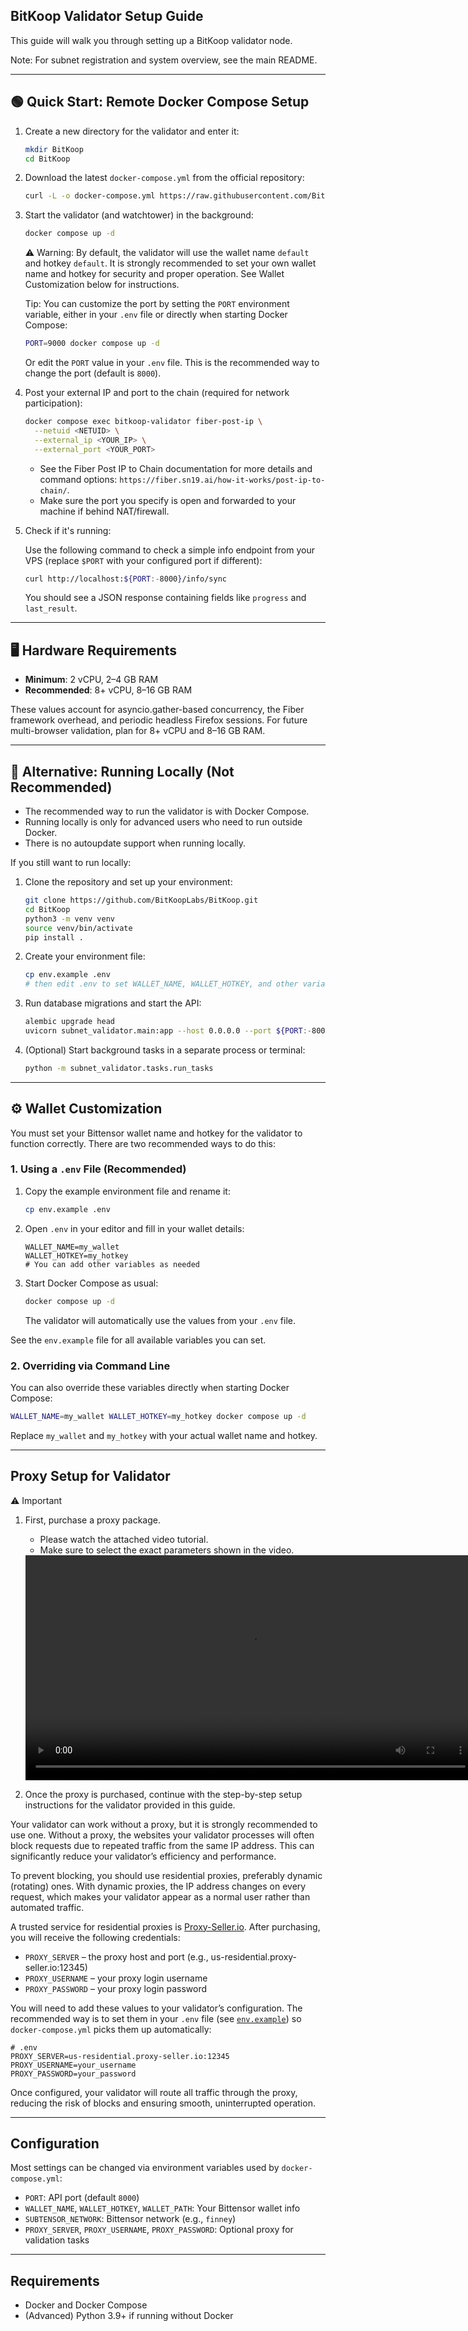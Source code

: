 ## BitKoop Validator Setup Guide

This guide will walk you through setting up a BitKoop validator node.

Note: For subnet registration and system overview, see the main README.

---

## 🟢 Quick Start: Remote Docker Compose Setup

1. Create a new directory for the validator and enter it:

   ```sh
   mkdir BitKoop
   cd BitKoop
   ```

2. Download the latest `docker-compose.yml` from the official repository:

   ```sh
   curl -L -o docker-compose.yml https://raw.githubusercontent.com/BitKoopLabs/BitKoop/main/docker-compose.yml
   ```

3. Start the validator (and watchtower) in the background:

   ```sh
   docker compose up -d
   ```

   ⚠️ Warning: By default, the validator will use the wallet name `default` and hotkey `default`. It is strongly recommended to set your own wallet name and hotkey for security and proper operation. See Wallet Customization below for instructions.

   Tip: You can customize the port by setting the `PORT` environment variable, either in your `.env` file or directly when starting Docker Compose:

   ```sh
   PORT=9000 docker compose up -d
   ```

   Or edit the `PORT` value in your `.env` file. This is the recommended way to change the port (default is `8000`).

4. Post your external IP and port to the chain (required for network participation):

   ```sh
   docker compose exec bitkoop-validator fiber-post-ip \
     --netuid <NETUID> \
     --external_ip <YOUR_IP> \
     --external_port <YOUR_PORT>
   ```

   - See the Fiber Post IP to Chain documentation for more details and command options: `https://fiber.sn19.ai/how-it-works/post-ip-to-chain/`.
   - Make sure the port you specify is open and forwarded to your machine if behind NAT/firewall.

5. Check if it's running:

   Use the following command to check a simple info endpoint from your VPS (replace `$PORT` with your configured port if different):

   ```sh
   curl http://localhost:${PORT:-8000}/info/sync
   ```

   You should see a JSON response containing fields like `progress` and `last_result`.

---

## 🖥️ Hardware Requirements

- **Minimum**: 2 vCPU, 2–4 GB RAM
- **Recommended**: 8+ vCPU, 8–16 GB RAM

These values account for asyncio.gather-based concurrency, the Fiber framework overhead, and periodic headless Firefox sessions. For future multi-browser validation, plan for 8+ vCPU and 8–16 GB RAM.

---

## 🛑 Alternative: Running Locally (Not Recommended)

- The recommended way to run the validator is with Docker Compose.
- Running locally is only for advanced users who need to run outside Docker.
- There is no autoupdate support when running locally.

If you still want to run locally:

1. Clone the repository and set up your environment:

   ```sh
   git clone https://github.com/BitKoopLabs/BitKoop.git
   cd BitKoop
   python3 -m venv venv
   source venv/bin/activate
   pip install .
   ```

2. Create your environment file:

   ```sh
   cp env.example .env
   # then edit .env to set WALLET_NAME, WALLET_HOTKEY, and other variables
   ```

3. Run database migrations and start the API:

   ```sh
   alembic upgrade head
   uvicorn subnet_validator.main:app --host 0.0.0.0 --port ${PORT:-8000}
   ```

4. (Optional) Start background tasks in a separate process or terminal:

   ```sh
   python -m subnet_validator.tasks.run_tasks
   ```

---

## ⚙️ Wallet Customization

You must set your Bittensor wallet name and hotkey for the validator to function correctly. There are two recommended ways to do this:

### 1. Using a `.env` File (Recommended)

1. Copy the example environment file and rename it:

   ```sh
   cp env.example .env
   ```

2. Open `.env` in your editor and fill in your wallet details:

   ```env
   WALLET_NAME=my_wallet
   WALLET_HOTKEY=my_hotkey
   # You can add other variables as needed
   ```

3. Start Docker Compose as usual:

   ```sh
   docker compose up -d
   ```

   The validator will automatically use the values from your `.env` file.

See the `env.example` file for all available variables you can set.

### 2. Overriding via Command Line

You can also override these variables directly when starting Docker Compose:

```sh
WALLET_NAME=my_wallet WALLET_HOTKEY=my_hotkey docker compose up -d
```

Replace `my_wallet` and `my_hotkey` with your actual wallet name and hotkey.

---

## Proxy Setup for Validator

⚠️ Important

1. First, purchase a proxy package.
   - Please watch the attached video tutorial.
   - Make sure to select the exact parameters shown in the video.

   <video controls width="720">
     <source src="assets/proxy.mp4?raw=1" type="video/mp4">
     Your browser does not support the video tag. You can download and watch the video here: assets/proxy.mp4
   </video>

2. Once the proxy is purchased, continue with the step-by-step setup instructions for the validator provided in this guide.

Your validator can work without a proxy, but it is strongly recommended to use one. Without a proxy, the websites your validator processes will often block requests due to repeated traffic from the same IP address. This can significantly reduce your validator’s efficiency and performance.

To prevent blocking, you should use residential proxies, preferably dynamic (rotating) ones. With dynamic proxies, the IP address changes on every request, which makes your validator appear as a normal user rather than automated traffic.

A trusted service for residential proxies is [Proxy-Seller.io](https://proxy-seller.io). After purchasing, you will receive the following credentials:

- `PROXY_SERVER` – the proxy host and port (e.g., us-residential.proxy-seller.io:12345)
- `PROXY_USERNAME` – your proxy login username
- `PROXY_PASSWORD` – your proxy login password

You will need to add these values to your validator’s configuration. The recommended way is to set them in your `.env` file (see [`env.example`](../env.example)) so `docker-compose.yml` picks them up automatically:

```env
# .env
PROXY_SERVER=us-residential.proxy-seller.io:12345
PROXY_USERNAME=your_username
PROXY_PASSWORD=your_password
```

Once configured, your validator will route all traffic through the proxy, reducing the risk of blocks and ensuring smooth, uninterrupted operation.

---

## Configuration

Most settings can be changed via environment variables used by `docker-compose.yml`:

- `PORT`: API port (default `8000`)
- `WALLET_NAME`, `WALLET_HOTKEY`, `WALLET_PATH`: Your Bittensor wallet info
- `SUBTENSOR_NETWORK`: Bittensor network (e.g., `finney`)
- `PROXY_SERVER`, `PROXY_USERNAME`, `PROXY_PASSWORD`: Optional proxy for validation tasks

---

## Requirements

- Docker and Docker Compose
- (Advanced) Python 3.9+ if running without Docker


